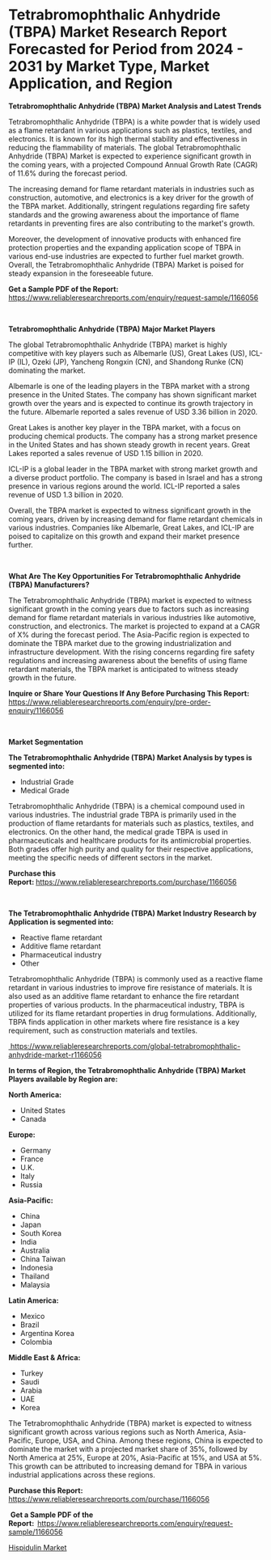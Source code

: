 <p><h1>Tetrabromophthalic Anhydride (TBPA) Market Research Report Forecasted for Period from 2024 -  2031 by Market Type, Market Application, and Region</h1></p><p><strong>Tetrabromophthalic Anhydride (TBPA) Market Analysis and Latest Trends</strong></p>
<p><p>Tetrabromophthalic Anhydride (TBPA) is a white powder that is widely used as a flame retardant in various applications such as plastics, textiles, and electronics. It is known for its high thermal stability and effectiveness in reducing the flammability of materials. The global Tetrabromophthalic Anhydride (TBPA) Market is expected to experience significant growth in the coming years, with a projected Compound Annual Growth Rate (CAGR) of 11.6% during the forecast period.</p><p>The increasing demand for flame retardant materials in industries such as construction, automotive, and electronics is a key driver for the growth of the TBPA market. Additionally, stringent regulations regarding fire safety standards and the growing awareness about the importance of flame retardants in preventing fires are also contributing to the market's growth.</p><p>Moreover, the development of innovative products with enhanced fire protection properties and the expanding application scope of TBPA in various end-use industries are expected to further fuel market growth. Overall, the Tetrabromophthalic Anhydride (TBPA) Market is poised for steady expansion in the foreseeable future.</p></p>
<p><strong>Get a Sample PDF of the Report:&nbsp;</strong> <a href="https://www.reliableresearchreports.com/enquiry/request-sample/1166056">https://www.reliableresearchreports.com/enquiry/request-sample/1166056</a></p>
<p>&nbsp;</p>
<p><strong>Tetrabromophthalic Anhydride (TBPA) Major Market Players</strong></p>
<p><p>The global Tetrabromophthalic Anhydride (TBPA) market is highly competitive with key players such as Albemarle (US), Great Lakes (US), ICL-IP (IL), Ozeki (JP), Yancheng Rongxin (CN), and Shandong Runke (CN) dominating the market. </p><p>Albemarle is one of the leading players in the TBPA market with a strong presence in the United States. The company has shown significant market growth over the years and is expected to continue its growth trajectory in the future. Albemarle reported a sales revenue of USD 3.36 billion in 2020.</p><p>Great Lakes is another key player in the TBPA market, with a focus on producing chemical products. The company has a strong market presence in the United States and has shown steady growth in recent years. Great Lakes reported a sales revenue of USD 1.15 billion in 2020.</p><p>ICL-IP is a global leader in the TBPA market with strong market growth and a diverse product portfolio. The company is based in Israel and has a strong presence in various regions around the world. ICL-IP reported a sales revenue of USD 1.3 billion in 2020.</p><p>Overall, the TBPA market is expected to witness significant growth in the coming years, driven by increasing demand for flame retardant chemicals in various industries. Companies like Albemarle, Great Lakes, and ICL-IP are poised to capitalize on this growth and expand their market presence further.</p></p>
<p>&nbsp;</p>
<p><strong>What Are The Key Opportunities For Tetrabromophthalic Anhydride (TBPA) Manufacturers?</strong></p>
<p><p>The Tetrabromophthalic Anhydride (TBPA) market is expected to witness significant growth in the coming years due to factors such as increasing demand for flame retardant materials in various industries like automotive, construction, and electronics. The market is projected to expand at a CAGR of X% during the forecast period. The Asia-Pacific region is expected to dominate the TBPA market due to the growing industrialization and infrastructure development. With the rising concerns regarding fire safety regulations and increasing awareness about the benefits of using flame retardant materials, the TBPA market is anticipated to witness steady growth in the future.</p></p>
<p><strong>Inquire or Share Your Questions If Any Before Purchasing This Report:</strong> <a href="https://www.reliableresearchreports.com/enquiry/pre-order-enquiry/1166056">https://www.reliableresearchreports.com/enquiry/pre-order-enquiry/1166056</a></p>
<p>&nbsp;</p>
<p><strong>Market Segmentation</strong></p>
<p><strong>The Tetrabromophthalic Anhydride (TBPA) Market Analysis by types is segmented into:</strong></p>
<p><ul><li>Industrial Grade</li><li>Medical Grade</li></ul></p>
<p><p>Tetrabromophthalic Anhydride (TBPA) is a chemical compound used in various industries. The industrial grade TBPA is primarily used in the production of flame retardants for materials such as plastics, textiles, and electronics. On the other hand, the medical grade TBPA is used in pharmaceuticals and healthcare products for its antimicrobial properties. Both grades offer high purity and quality for their respective applications, meeting the specific needs of different sectors in the market.</p></p>
<p><strong>Purchase this Report:&nbsp;</strong><a href="https://www.reliableresearchreports.com/purchase/1166056">https://www.reliableresearchreports.com/purchase/1166056</a></p>
<p>&nbsp;</p>
<p><strong>The Tetrabromophthalic Anhydride (TBPA) Market Industry Research by Application is segmented into:</strong></p>
<p><ul><li>Reactive flame retardant</li><li>Additive flame retardant</li><li>Pharmaceutical industry</li><li>Other</li></ul></p>
<p><p>Tetrabromophthalic Anhydride (TBPA) is commonly used as a reactive flame retardant in various industries to improve fire resistance of materials. It is also used as an additive flame retardant to enhance the fire retardant properties of various products. In the pharmaceutical industry, TBPA is utilized for its flame retardant properties in drug formulations. Additionally, TBPA finds application in other markets where fire resistance is a key requirement, such as construction materials and textiles.</p></p>
<p><a href="https://www.reliableresearchreports.com/global-tetrabromophthalic-anhydride-market-r1166056">&nbsp;https://www.reliableresearchreports.com/global-tetrabromophthalic-anhydride-market-r1166056</a></p>
<p><strong>In terms of Region, the Tetrabromophthalic Anhydride (TBPA) Market Players available by Region are:</strong></p>
<p>
    <p> <strong> North America: </strong>
        <ul>
            <li>United States</li>
            <li>Canada</li>
        </ul>
        </p> 
    <p> <strong> Europe: </strong>
        <ul>
            <li>Germany</li>
            <li>France</li>
            <li>U.K.</li>
            <li>Italy</li>
            <li>Russia</li>
        </ul>
        </p> 
    <p> <strong> Asia-Pacific: </strong>
        <ul>
            <li>China</li>
            <li>Japan</li>
            <li>South Korea</li>
            <li>India</li>
            <li>Australia</li>
            <li>China Taiwan</li>
            <li>Indonesia</li>
            <li>Thailand</li>
            <li>Malaysia</li>
        </ul>
        </p> 
    <p> <strong> Latin America: </strong>
        <ul>
            <li>Mexico</li>
            <li>Brazil</li>
            <li>Argentina Korea</li>
            <li>Colombia</li>
        </ul>
        </p> 
    <p> <strong> Middle East & Africa: </strong>
        <ul>
            <li>Turkey</li>
            <li>Saudi</li>
            <li>Arabia</li>
            <li>UAE</li>
            <li>Korea</li>
        </ul>
    </p>
    </p>
<p><p>The Tetrabromophthalic Anhydride (TBPA) market is expected to witness significant growth across various regions such as North America, Asia-Pacific, Europe, USA, and China. Among these regions, China is expected to dominate the market with a projected market share of 35%, followed by North America at 25%, Europe at 20%, Asia-Pacific at 15%, and USA at 5%. This growth can be attributed to increasing demand for TBPA in various industrial applications across these regions.</p></p>
<p><strong>Purchase this Report: </strong><a href="https://www.reliableresearchreports.com/purchase/1166056">https://www.reliableresearchreports.com/purchase/1166056</a></p>
<p>&nbsp;<strong>Get a Sample PDF of the Report:&nbsp;&nbsp;</strong><a href="https://www.reliableresearchreports.com/enquiry/request-sample/1166056">https://www.reliableresearchreports.com/enquiry/request-sample/1166056</a></p>
<p><strong></strong></p>
<p><p><a href="https://github.com/AdrianaPaucek2023/Market-Research-Report-List-2/blob/main/hispidulin-market.md">Hispidulin Market</a></p></p>